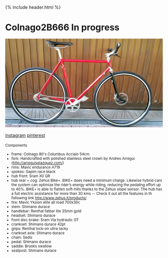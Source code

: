 {% include header.html %}

# Colnago2B666 In progress

![velominds](Colnago2B666.jpg)

<a href="https://www.instagram.com/velominds/">instagram</a>  <a href="https://www.pinterest.ch/velominds/circular-concept-iii/">pinterest</a> 

<small> Components
* frame: Colnago 80's Columbus Acciaio 54cm
* fork: Handcrafted with polished stainless steel crown by Andres Arregui (http://arreguivelazquez.com/) 
* rims: Mavic endurance A719
* spokes: Sapim race black
* hub front: Sram X0 QR 
* hub rear + cog: Zehus Bike+. BIKE+ does need a minimum charge. Likewise hybrid cars the system can optimize the rider’s energy while riding, reducing the pedaling effort up to 40%.  BIKE+ is able to flatten soft-hills thanks to the Zehus slope sensor. The hub has a full electric assistance for more than 30 kms -- Check it out all the features in th following link  http://www.zehus.it/products/
* tire: Mavic Yksion elite all road 700x30c
* stem: Shimano durace
* handlebar: Renthal fatbar lite 35mm gold
* headset: Shimano durace
* front disc brake: Sram Via hydraulic GT
* crankset: Shimano durace 42pt
* grips: Renthal lock-on ultra tacky
* crankset axle: Shimano durace
* chain: Sedis
* pedal: Shimano durace
* saddle: Brooks swallow
* seatpost: Shimano durace
</small>


